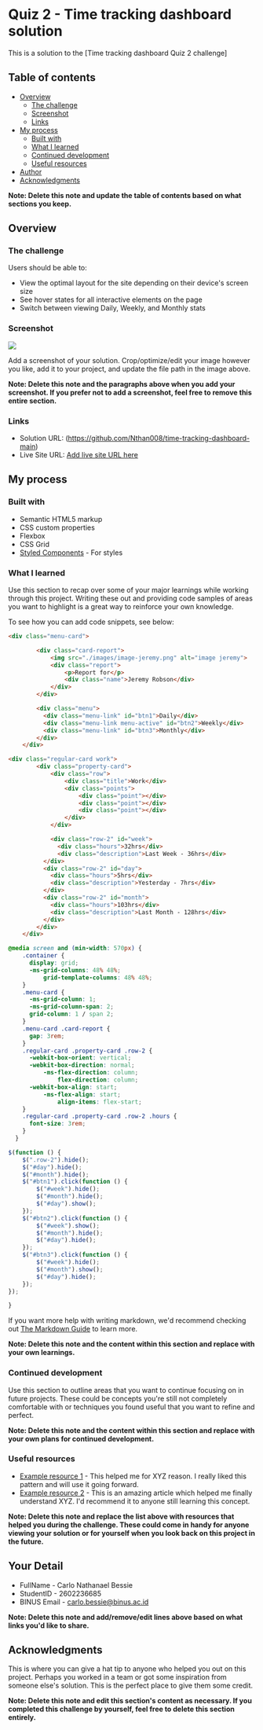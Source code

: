 # Quiz 2 - Time tracking dashboard solution

This is a solution to the [Time tracking dashboard Quiz 2 challenge]

## Table of contents

- [Overview](#overview)
  - [The challenge](#the-challenge)
  - [Screenshot](#screenshot)
  - [Links](#links)
- [My process](#my-process)
  - [Built with](#built-with)
  - [What I learned](#what-i-learned)
  - [Continued development](#continued-development)
  - [Useful resources](#useful-resources)
- [Author](#author)
- [Acknowledgments](#acknowledgments)

**Note: Delete this note and update the table of contents based on what sections you keep.**

## Overview

### The challenge

Users should be able to:

- View the optimal layout for the site depending on their device's screen size
- See hover states for all interactive elements on the page
- Switch between viewing Daily, Weekly, and Monthly stats

### Screenshot

![](./screenshot.png)

Add a screenshot of your solution. Crop/optimize/edit your image however you like, add it to your project, and update the file path in the image above.

**Note: Delete this note and the paragraphs above when you add your screenshot. If you prefer not to add a screenshot, feel free to remove this entire section.**

### Links

- Solution URL: (https://github.com/Nthan008/time-tracking-dashboard-main)
- Live Site URL: [Add live site URL here](https://your-live-site-url.com)

## My process

### Built with

- Semantic HTML5 markup
- CSS custom properties
- Flexbox
- CSS Grid
- [Styled Components](https://styled-components.com/) - For styles

### What I learned

Use this section to recap over some of your major learnings while working through this project. Writing these out and providing code samples of areas you want to highlight is a great way to reinforce your own knowledge.

To see how you can add code snippets, see below:

```html
<div class="menu-card">

        <div class="card-report">
            <img src="./images/image-jeremy.png" alt="image jeremy">
            <div class="report">
                <p>Report for</p>
                <div class="name">Jeremy Robson</div>
            </div>
        </div>

        <div class="menu">
          <div class="menu-link" id="btn1">Daily</div>
          <div class="menu-link menu-active" id="btn2">Weekly</div>
          <div class="menu-link" id="btn3">Monthly</div>
        </div>
    </div>
```
```html
<div class="regular-card work">
        <div class="property-card">
            <div class="row">
                <div class="title">Work</div>
                <div class="points">
                    <div class="point"></div>
                    <div class="point"></div>
                    <div class="point"></div>
                </div>
            </div>

            <div class="row-2" id="week">
              <div class="hours">32hrs</div>
              <div class="description">Last Week - 36hrs</div>
          </div>
          <div class="row-2" id="day">
            <div class="hours">5hrs</div>
            <div class="description">Yesterday - 7hrs</div>
          </div>
          <div class="row-2" id="month">
            <div class="hours">103hrs</div>
            <div class="description">Last Month - 128hrs</div>
          </div>
        </div>
    </div>

```
```css
@media screen and (min-width: 570px) {
    .container {
      display: grid;
      -ms-grid-columns: 48% 48%;
          grid-template-columns: 48% 48%;
    }
    .menu-card {
      -ms-grid-column: 1;
      -ms-grid-column-span: 2;
      grid-column: 1 / span 2;
    }
    .menu-card .card-report {
      gap: 3rem;
    }
    .regular-card .property-card .row-2 {
      -webkit-box-orient: vertical;
      -webkit-box-direction: normal;
          -ms-flex-direction: column;
              flex-direction: column;
      -webkit-box-align: start;
          -ms-flex-align: start;
              align-items: flex-start;
    }
    .regular-card .property-card .row-2 .hours {
      font-size: 3rem;
    }
  }
```
```js
$(function () {
    $(".row-2").hide();
    $("#day").hide();
    $("#month").hide();
    $("#btn1").click(function () {
        $("#week").hide();
        $("#month").hide();
        $("#day").show();
    });
    $("#btn2").click(function () {
        $("#week").show();
        $("#month").hide();
        $("#day").hide();
    });
    $("#btn3").click(function () {
        $("#week").hide();
        $("#month").show();
        $("#day").hide();
    });
});

}
```

If you want more help with writing markdown, we'd recommend checking out [The Markdown Guide](https://www.markdownguide.org/) to learn more.

**Note: Delete this note and the content within this section and replace with your own learnings.**

### Continued development

Use this section to outline areas that you want to continue focusing on in future projects. These could be concepts you're still not completely comfortable with or techniques you found useful that you want to refine and perfect.

**Note: Delete this note and the content within this section and replace with your own plans for continued development.**

### Useful resources

- [Example resource 1](https://www.example.com) - This helped me for XYZ reason. I really liked this pattern and will use it going forward.
- [Example resource 2](https://www.example.com) - This is an amazing article which helped me finally understand XYZ. I'd recommend it to anyone still learning this concept.

**Note: Delete this note and replace the list above with resources that helped you during the challenge. These could come in handy for anyone viewing your solution or for yourself when you look back on this project in the future.**

## Your Detail 

- FullName - Carlo Nathanael Bessie
- StudentID - 2602236685
- BINUS Email - carlo.bessie@binus.ac.id

**Note: Delete this note and add/remove/edit lines above based on what links you'd like to share.**

## Acknowledgments

This is where you can give a hat tip to anyone who helped you out on this project. Perhaps you worked in a team or got some inspiration from someone else's solution. This is the perfect place to give them some credit.

**Note: Delete this note and edit this section's content as necessary. If you completed this challenge by yourself, feel free to delete this section entirely.**
